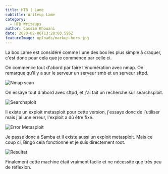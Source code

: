 ```yaml
---
title: HTB | Lame
subtitle: Writeup Lame
category:
  - HTB Writeups
author: Cassim Khouani
date: 2020-02-06T13:28:03.595Z
featureImage: uploads/markup-hero.jpg
---
```

La box Lame est considéré comme l'une des box les plus simple à craquer, c'est donc pour cela que je commence par celle ci.

On commence tout d'abord par faire l'énumération avec nmap. On remarque qu'il y a sur le serveur un serveur smb et un serveur sftpd.

![](uploads/nmap.png "Nmap scan")

On essaye tout d'abord avec sftpd, et j'ai fait un recherche sur searchsploit.

![](uploads/searchsploit.png "Searchsploit")

Il existe un exploit metasploit pour cette version, j'essaye donc de l'utiliser mais j'ai une erreur, l'exploit a dû être fixé.

![](uploads/error.png "Error Metasploit")

Je passe donc à Samba et il existe aussi un exploit metasploit. Mais ce coup ci, Bingo cela fonctionne et je suis directement root.

![](uploads/final.png "Resultat")



Finalement cette machine était vraiment facile et ne nécessite que très peu de réflexion.
